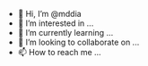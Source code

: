 - 👋 Hi, I’m @mddia
- 👀 I’m interested in ...
- 🌱 I’m currently learning ...
- 💞️ I’m looking to collaborate on ...
- 📫 How to reach me ...

<!---
mddia/mddia is a ✨ special ✨ repository because its `README.md` (this file) appears on your GitHub profile.
You can click the Preview link to take a look at your changes.
--->
